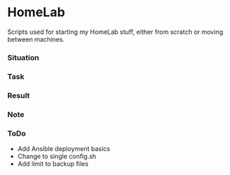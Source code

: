 # HomeLab
Scripts used for starting my HomeLab stuff, either from scratch or moving between machines.
### Situation


### Task


### Result


### Note

### ToDo
- Add Ansible deployment basics
- Change to single config.sh
- Add limit to backup files
